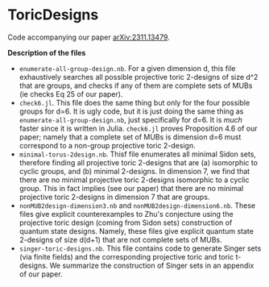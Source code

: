 # ToricDesigns

Code accompanying our paper [arXiv:2311.13479](https://arxiv.org/abs/2311.13479).

**Description of the files**

- `enumerate-all-group-design.nb`. For a given dimension d, this file exhaustively searches all possible projective toric 2-designs of size d^2 that are groups, and checks if any of them are complete sets of MUBs (ie checks Eq 25 of our paper).
- `check6.jl`. This file does the same thing but only for the four possible groups for d=6. It is ugly code, but it is just doing the same thing as `enumerate-all-group-design.nb`, just specifically for d=6. It is *much* faster since it is written in Julia. `check6.jl` proves Proposition 4.6 of our paper; namely that a complete set of MUBs is dimension d=6 must correspond to a non-group projective toric 2-design.
- `minimal-torus-2design.nb`. Thisf file enumerates all minimal Sidon sets, therefore finding all projective toric 2-designs that are (a) isomorphic to cyclic groups, and (b) minimal 2-designs. In dimension 7, we find that there are no minimal projective toric 2-designs isomorphic to a cyclic group. This in fact implies (see our paper) that there are no minimal projective toric 2-designs in dimension 7 that are groups.
- `nonMUB2design-dimension3.nb` and `nonMUB2design-dimension6.nb`. These files give explicit counterexamples to Zhu's conjecture using the projective toric design (coming from Sidon sets) construction of quantum state designs. Namely, these files give explicit quantum state 2-designs of size d(d+1) that are not complete sets of MUBs.
- `singer-toric-designs.nb`. This file contains code to generate Singer sets (via finite fields) and the corresponding projective toric and toric t-designs. We summarize the construction of Singer sets in an appendix of our paper.
